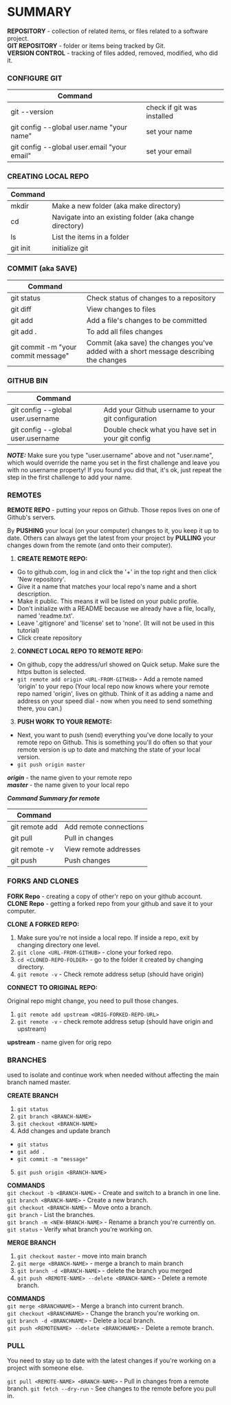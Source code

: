 # **SUMMARY**
  
  
**REPOSITORY** - collection of related items, or files related to a software project.  
**GIT REPOSITORY** - folder or items being tracked by Git.  
**VERSION CONTROL** - tracking of files added, removed, modified, who did it.

### CONFIGURE GIT

| Command |   |
| ------- | - |
| git --version | check if git was installed |
| git config --global user.name "your name" | set your name |
| git config --global user.email "your email" | set your email |

### CREATING LOCAL REPO

| Command |   |
| ------- | - |
| mkdir <folder-name> | Make a new folder (aka make directory) |
| cd <folder-name> | Navigate into an existing folder (aka change directory) |
| ls | List the items in a folder |
| git init | initialize git |

### COMMIT (aka SAVE)

| Command |   |
| ------- | - |
| git status | Check status of changes to a repository |
| git diff | View changes to files |
| git add <file-name> | Add a file's changes to be committed |
| git add . | To add all files changes |
| git commit -m "your commit message" | Commit (aka save) the changes you've added with a short message describing the changes |

### GITHUB BIN

| Command |   |
| ------- | - |
| git config --global user.username <username> | Add your Github username to your git configuration |
| git config --global user.username | Double check what you have set in your git config |

**_NOTE:_** Make sure you type "user.username" above and not "user.name", which would override the name you set in the first challenge and leave you with no username property! If you found you did that, it's ok, just repeat the step in the first challenge to add your name.

### REMOTES

**REMOTE REPO** - putting your repos on Github. Those repos lives on one of Github's servers.

By **PUSHING** your local (on your computer) changes to it, you keep it up to date. Others can always get the latest from your project by **PULLING** your changes down from the remote (and onto their computer).

1. **CREATE REMOTE REPO:**
  * Go to github.com, log in and click the '+' in the top right and then click 'New repository'.
  * Give it a name that matches your local repo's name and a short description.
  * Make it public. This means it will be listed on your public profile.
  * Don't initialize with a README because we already have a file, locally, named 'readme.txt'.
  * Leave '.gitignore' and 'license' set to 'none'. (It will not be used in this tutorial)
  * Click create repository

2. **CONNECT LOCAL REPO TO REMOTE REPO:**
  * On github, copy the address/url showed on Quick setup. Make sure the https button is selected.
  * ```git remote add origin <URL-FROM-GITHUB>``` - Add a remote named 'origin' to your repo
  (Your local repo now knows where your remote repo named 'origin', lives on github. Think of it as adding a name and address on your speed dial - now when you need to send something there, you can.)

3. **PUSH WORK TO YOUR REMOTE:**
  * Next, you want to push (send) everything you've done locally to your remote repo on Github. This is something you'll do often so that your remote version is up to date and matching the state of your local version.
  * ```git push origin master```  

  **_origin_** - the name given to your remote repo  
  **_master_** - the name given to your local repo

**_Command Summary for remote_**

| Command |   |
| ------- | - |
| git remote add <REMOTE-NAME> <URL> | Add remote connections |
| git pull <REMOTE-NAME> <BRANCH-NAME> | Pull in changes |
| git remote -v | View remote addresses |
| git push <REMOTE-NAME> <BRANCH> | Push changes |

### FORKS AND CLONES

**FORK Repo** - creating a copy of other'r repo on your github account.  
**CLONE Repo** - getting a forked repo from your github and save it to your computer.  

**CLONE A FORKED REPO:**
1. Make sure you're not inside a local repo. If inside a repo, exit by changing directory one level.
2. `git clone <URL-FROM-GITHUB>` - clone your forked repo.
3. `cd <CLONED-REPO-FOLDER>` - go to the folder it created by changing directory.
4. `git remote -v` - Check remote address setup (should have origin)

**CONNECT TO ORIGINAL REPO:**

Original repo might change, you need to pull those changes.

1. `git remote add upstream <ORIG-FORKED-REPO-URL>`
2. `git remote -v` - check remote address setup (should have origin and upstream)

**upstream** - name given for orig repo

### BRANCHES

used to isolate and continue work when needed without affecting the main branch named master.

**CREATE BRANCH**
1. `git status`
2. `git branch <BRANCH-NAME>`
3. `git checkout <BRANCH-NAME>`
4. Add changes and update branch
  - `git status`
  - `git add .`
  - `git commit -m "message"`
5. `git push origin <BRANCH-NAME>`

**COMMANDS**  
`git checkout -b <BRANCH-NAME>` - Create and switch to a branch in one line.  
`git branch <BRANCH-NAME>` - Create a new branch.  
`git checkout <BRANCH-NAME>` - Move onto a branch.  
`git branch` - List the branches.  
`git branch -m <NEW-BRANCH-NAME>` - Rename a branch you're currently on.  
`git status` - Verify what branch you're working on.  

**MERGE BRANCH**
1. `git checkout master` - move into main branch
2. `git merge <BRANCH-NAME>` - merge a branch to main branch
3. `git branch -d <BRANCH-NAME>` - delete the branch you merged
4. `git push <REMOTE-NAME> --delete <BRANCH-NAME>` - Delete a remote branch.

**COMMANDS**  
`git merge <BRANCHNAME>` - Merge a branch into current branch.  
`git checkout <BRANCHNAME>` - Change the branch you're working on.  
`git branch -d <BRANCHNAME>` - Delete a local branch.  
`git push <REMOTENAME> --delete <BRANCHNAME>` - Delete a remote branch.  

### PULL

You need to stay up to date with the latest changes if you're working on a project with someone else.

`git pull <REMOTE-NAME> <BRANCH-NAME>` - Pull in changes from a remote branch.
`git fetch --dry-run` - See changes to the remote before you pull in.